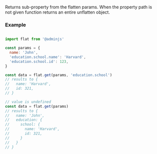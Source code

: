 Returns sub-property from the flatten params. When the property path is not given function returns
an entire unflatten object.

### Example

```javascript

import flat from '@adminjs'

const params = {
  name: 'John',
  'education.school.name': 'Harvard',
  'education.school.id': 123,
}

const data = flat.get(params, 'education.school')
// results to {
//   name: 'Harvard',
//   id: 321,
// }

// value is undefined
const data = flat.get(params)
// results to {
//   name: 'John',
//   education: {
//     school: {
//       name: 'Harvard',
//       id: 321,
//     }
//   }
// }
```
